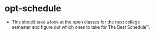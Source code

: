 # opt-schedule

- This should take a look at the open classes for the next college semester and figure out which ones to take for The Best Schedule™.
